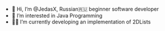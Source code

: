 - 👋 Hi, I’m @JedasX, Russian🇷🇺 beginner software developer
- 👀 I’m interested in Java Programming
- 👨‍💻 I’m currently developing an implementation of 2DLists

<!---
JedasX/JedasX is a ✨ special ✨ repository because its `README.md` (this file) appears on your GitHub profile.
You can click the Preview link to take a look at your changes.
--->
